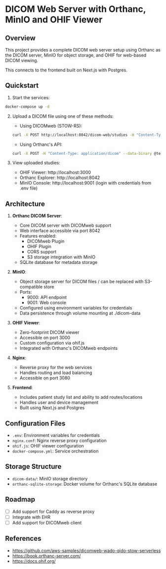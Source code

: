 # DICOM Web Server with Orthanc, MinIO and OHIF Viewer

## Overview

This project provides a complete DICOM web server setup using Orthanc as the DICOM server, MinIO for object storage, and OHIF for web-based DICOM viewing.

This connects to the frontend built on Next.js with Postgres.

## Quickstart

1. Start the services:
```bash
docker-compose up -d
```

2. Upload a DICOM file using one of these methods:
   - Using DICOMweb (STOW-RS):
   ```bash
   curl -X POST http://localhost:8042/dicom-web/studies -H "Content-Type: application/dicom" --data-binary @test.dcm
   ```
   - Using Orthanc's API:
   ```bash
   curl -X POST -H "Content-Type: application/dicom" --data-binary @test.dcm http://localhost:8042/instances
   ```

3. View uploaded studies:
   - OHIF Viewer: http://localhost:3000
   - Orthanc Explorer: http://localhost:8042
   - MinIO Console: http://localhost:9001 (login with credentials from .env file)

## Architecture

1. **Orthanc DICOM Server**: 
   - Core DICOM server with DICOMweb support
   - Web interface accessible via port 8042
   - Features enabled:
     - DICOMweb Plugin
     - OHIF Plugin
     - CORS support
     - S3 storage integration with MinIO
   - SQLite database for metadata storage

2. **MinIO**:
   - Object storage server for DICOM files / can be replaced with S3-compatible store
   - Ports:
     - 9000: API endpoint
     - 9001: Web console
   - Configured using environment variables for credentials
   - Data persistence through volume mounting at ./dicom-data

3. **OHIF Viewer**:
   - Zero-footprint DICOM viewer
   - Accessible on port 3000
   - Custom configuration via ohif.js
   - Integrated with Orthanc's DICOMweb endpoints

4. **Nginx**:
   - Reverse proxy for the web services
   - Handles routing and load balancing
   - Accessible on port 3080
  
4. **Frontend**:
   - Includes patient study list and ability to add routes/locations
   - Handles user and device management
   - Built using Next.js and Postgres

## Configuration Files
- `.env`: Environment variables for credentials
- `nginx.conf`: Nginx reverse proxy configuration
- `ohif.js`: OHIF viewer configuration
- `docker-compose.yml`: Service orchestration

## Storage Structure
- `dicom-data/`: MinIO storage directory
- `orthanc-sqlite-storage`: Docker volume for Orthanc's SQLite database

## Roadmap
- [ ] Add support for Caddy as reverse proxy
- [ ] Integrate with EHR
- [ ] Add support for DICOMweb client

## References
- https://github.com/aws-samples/dicomweb-wado-qido-stow-serverless
- https://book.orthanc-server.com/
- https://docs.ohif.org/
